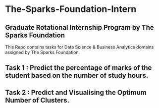 # The-Sparks-Foundation-Intern
Graduate Rotational Internship Program by The Sparks Foundation
---
This Repo contains tasks for Data Science & Business Analytics domains assigned by The Sparks Foundation.

## Task 1 : Predict the percentage of marks of the student based on the number of study hours.
## Task 2 : Predict and Visualising the Optimum Number of Clusters.
